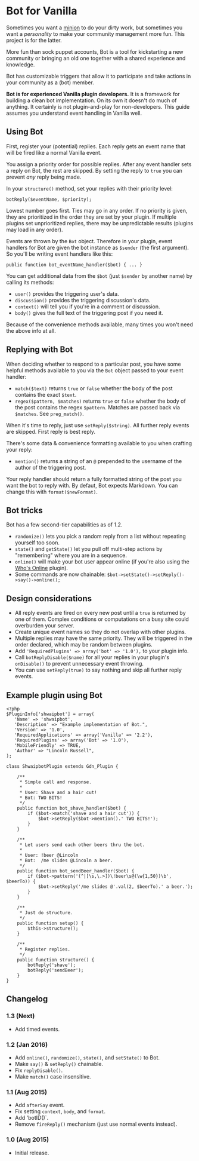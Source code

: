 # Bot for Vanilla

Sometimes you want a [minion](https://github.com/vanilla/minion) to do your dirty work, but sometimes you want a _personality_ to make your community management more fun. This project is for the latter.

More fun than sock puppet accounts, Bot is a tool for kickstarting a new community or bringing an old one together with a shared experience and knowledge.

Bot has customizable triggers that allow it to participate and take actions in your community as a (bot) member. 

**Bot is for experienced Vanilla plugin developers.** It is a framework for building a clean bot implementation. On its own it doesn't do much of anything. It certainly is not plugin-and-play for non-developers. This guide assumes you understand event handling in Vanilla well.

## Using Bot

First, register your (potential) replies. Each reply gets an event name that will be fired like a normal Vanilla event.

You assign a priority order for possible replies. After any event handler sets a reply on Bot, the rest are skipped. By setting the reply to `true` you can prevent _any_ reply being made.

In your `structure()` method, set your replies with their priority level:

`botReply($eventName, $priority);`

Lowest number goes first. Ties may go in any order. If no priority is given, they are prioritized in the order they are set by your plugin. If multiple plugins set unprioritized replies, there may be unpredictable results (plugins may load in any order).

Events are thrown by the `Bot` object. Therefore in your plugin, event handlers for Bot are given the bot instance as `$sender` (the first argument). So you'll be writing event handlers like this:

`public function bot_eventName_handler($bot) { ... }`

You can get additional data from the `$bot` (just `$sender` by another name) by calling its methods:

* `user()` provides the triggering user's data.
* `discussion()` provides the triggering discussion's data.
* `context()` will tell you if you're in a comment or discussion.
* `body()` gives the full text of the triggering post if you need it.

Because of the convenience methods available, many times you won't need the above info at all.

## Replying with Bot

When deciding whether to respond to a particular post, you have some helpful methods available to you via the `Bot` object passed to your event handler:

* `match($text)` returns `true` or `false` whether the body of the post contains the exact `$text`.
* `regex($pattern, $matches)` returns `true` or `false` whether the body of the post contains the regex `$pattern`. Matches are passed back via `$matches`. See `preg_match()`.

When it's time to reply, just use `setReply($string)`. All further reply events are skipped. First reply is best reply.

There's some data & convenience formatting available to you when crafting your reply:

* `mention()` returns a string of an `@` prepended to the username of the author of the triggering post.

Your reply handler should return a fully formatted string of the post you want the bot to reply with. By defaut, Bot expects Markdown. You can change this with `format($newFormat)`.

## Bot tricks

Bot has a few second-tier capabilities as of 1.2.

* `randomize()` lets you pick a random reply from a list without repeating yourself too soon.
* `state()` and `getState()` let you pull off multi-step actions by "remembering" where you are in a sequence.
* `online()` will make your bot user appear online (if you're also using the [Who's Online](https://vanillaforums.org/addon/whosonline-plugin) plugin).
* Some commands are now chainable: `$bot->setState()->setReply()->say()->online();`

## Design considerations

* All reply events are fired on every new post until a `true` is returned by one of them. Complex conditions or computations on a busy site could overburden your server.
* Create unique event names so they do not overlap with other plugins.
* Multiple replies may have the same priority. They will be triggered in the order declared, which may be random between plugins.
* Add `'RequiredPlugins' => array('bot' => '1.0'),` to your plugin info.
* Call `botReplyDisable($name)` for all your replies in your plugin's `onDisable()` to prevent unnecessary event throwing.
* You can use `setReply(true)` to say nothing and skip all further reply events.

## Example plugin using Bot

```
<?php
$PluginInfo['shwaipbot'] = array(
   'Name' => 'shwaipbot',
   'Description' => "Example implementation of Bot.",
   'Version' => '1.0',
   'RequiredApplications' => array('Vanilla' => '2.2'),
   'RequiredPlugins' => array('Bot' => '1.0'),
   'MobileFriendly' => TRUE,
   'Author' => "Lincoln Russell",
);

class ShwaipbotPlugin extends Gdn_Plugin {

    /**
     * Simple call and response.
     *
     * User: Shave and a hair cut!
     * Bot: TWO BITS!
     */
    public function bot_shave_handler($bot) {
        if ($bot->match('shave and a hair cut')) {
            $bot->setReply($bot->mention().' TWO BITS!');
        }
    }

    /**
     * Let users send each other beers thru the bot.
     *
     * User: !beer @Lincoln
     * Bot:  /me slides @Lincoln a beer.
     */
    public function bot_sendBeer_handler($bot) {
        if ($bot->pattern('(^|[\s,\.>])\!beer\s@(\w{1,50})\b', $beerTo)) {
            $bot->setReply('/me slides @'.val(2, $beerTo).' a beer.');
        }
    }
    
    /**
     * Just do structure.
     */
    public function setup() {
        $this->structure();
    }

    /**
     * Register replies.
     */
    public function structure() {
        botReply('shave');
        botReply('sendBeer');
    }
}
```

## Changelog

### 1.3 (Next)

* Add timed events.

### 1.2 (Jan 2016)

* Add `online()`, `randomize()`, `state()`, and `setState()` to Bot.
* Make `say()` & `setReply()` chainable.
* Fix `replyDisable()`.
* Make `match()` case insensitive.

### 1.1 (Aug 2015)

* Add `afterSay` event.
* Fix setting `context`, `body`, and `format`.
* Add 'botID()`.
* Remove `fireReply()` mechanism (just use normal events instead).

### 1.0 (Aug 2015)

* Initial release.
